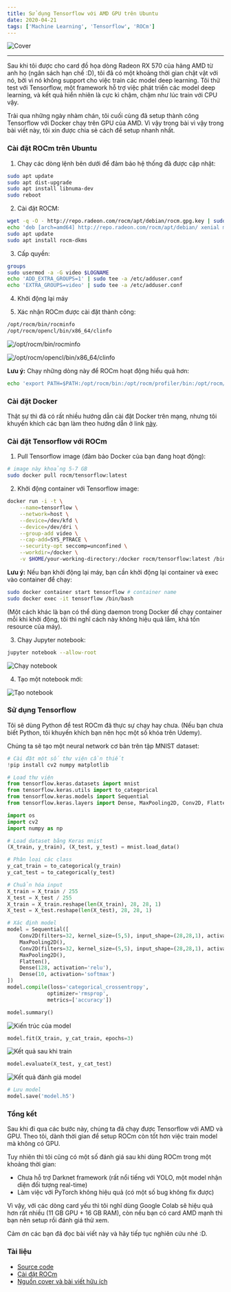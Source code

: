 ```yaml
---
title: Sử dụng Tensorflow với AMD GPU trên Ubuntu
date: 2020-04-21
tags: ['Machine Learning', 'Tensorflow', 'ROCm']
---
```


![Cover](../../../assets/images/2020-04-21/cover.png)

---

Sau khi tôi được cho card đồ  họa dòng Radeon RX 570 của hãng AMD từ anh họ (ngân sách hạn chế :D), tôi đã có một khoảng thời gian chật vật với nó, bởi vì nó không support cho việc train các model deep learning. Tôi thử test với Tensorflow, một framework hỗ trợ việc phát triển các model deep learning, và kết quả hiển nhiên là cực kì chậm, chậm như lúc train với CPU vậy.

Trải qua những ngày nhàm chán, tôi cuối cùng đã setup thành công Tensorflow với Docker chạy trên GPU của AMD. Vì vậy trong bài vì vậy trong bài viết này, tôi xin được chia sẻ cách để setup nhanh nhất.



### Cài đặt ROCm trên Ubuntu

1. Chạy các dòng lệnh bên dưới để đảm bảo hệ thống đã được cập nhật:
```bash
sudo apt update
sudo apt dist-upgrade
sudo apt install libnuma-dev
sudo reboot
```

2. Cài đặt ROCM:
```bash
wget -q -O - http://repo.radeon.com/rocm/apt/debian/rocm.gpg.key | sudo apt-key add -
echo 'deb [arch=amd64] http://repo.radeon.com/rocm/apt/debian/ xenial main' | sudo tee /etc/apt/sources.list.d/rocm.list
sudo apt update
sudo apt install rocm-dkms
```

3. Cấp quyền:
```bash
groups
sudo usermod -a -G video $LOGNAME
echo 'ADD_EXTRA_GROUPS=1' | sudo tee -a /etc/adduser.conf
echo 'EXTRA_GROUPS=video' | sudo tee -a /etc/adduser.conf
```

4. Khởi động lại máy

5. Xác nhận ROCm được cài đặt thành công:
```bash
/opt/rocm/bin/rocminfo
/opt/rocm/opencl/bin/x86_64/clinfo
```

![/opt/rocm/bin/rocminfo](../../../assets/images/2020-04-21/command-1.png)

![/opt/rocm/opencl/bin/x86_64/clinfo](../../../assets/images/2020-04-21/command-2.png)

__Lưu ý:__ Chạy những dòng này để ROCm hoạt động hiểu quả hơn:
```bash
echo 'export PATH=$PATH:/opt/rocm/bin:/opt/rocm/profiler/bin:/opt/rocm/opencl/bin/x86_64' | sudo tee -a /etc/profile.d/rocm.sh
```



### Cài đặt Docker

Thật sự thì đã có rất nhiều hướng dẫn cài đặt Docker trên mạng, nhưng tôi khuyến khích các bạn làm theo hướng dẫn ở link [này](https://do.co/2zcd8NI).



### Cài đặt Tensorflow với ROCm

1. Pull Tensorflow image (đảm bảo Docker của bạn đang hoạt động):
```bash
# image này khoảng 5-7 GB
sudo docker pull rocm/tensorflow:latest
```

2. Khởi động container với Tensorflow image:
```bash
docker run -i -t \
    --name=tensorflow \
    --network=host \
    --device=/dev/kfd \
    --device=/dev/dri \
    --group-add video \
    --cap-add=SYS_PTRACE \
    --security-opt seccomp=unconfined \
    --workdir=/docker \
    -v $HOME/your-working-directory:/docker rocm/tensorflow:latest /bin/bash
```

__Lưu ý:__ Nếu bạn khởi động lại máy, bạn cần khởi động lại container và exec vào container để chạy:
```bash
sudo docker container start tensorflow # container name
sudo docker exec -it tensorflow /bin/bash
```

(Một cách khác là bạn có thể dùng daemon trong Docker để chạy container mỗi khi khởi động, tôi thì nghĩ cách này không hiệu quả lắm, khá tốn resource của máy).

3. Chạy Jupyter notebook:
```bash
jupyter notebook --allow-root
```
![Chạy notebook](../../../assets/images/2020-04-21/image-1.png)

4. Tạo một notebook mới:

![Tạo notebook](../../../assets/images/2020-04-21/image-2.png)



### Sử dụng Tensorflow

Tôi sẽ dùng Python để test ROCm đã thực sự chạy hay chưa. (Nếu bạn chưa biết Python, tôi khuyến khích bạn nên học một số khóa trên Udemy).

Chúng ta sẽ tạo một neural network cơ bản trên tập MNIST dataset:

```python
# Cài đặt một số thư viện cần thiết
!pip install cv2 numpy matplotlib
```

```python
# Load thư viện
from tensorflow.keras.datasets import mnist
from tensorflow.keras.utils import to_categorical
from tensorflow.keras.models import Sequential
from tensorflow.keras.layers import Dense, MaxPooling2D, Conv2D, Flatten

import os
import cv2
import numpy as np
```

```python
# Load dataset bằng Keras mnist
(X_train, y_train), (X_test, y_test) = mnist.load_data()
```

```python
# Phân loại các class
y_cat_train = to_categorical(y_train)
y_cat_test = to_categorical(y_test)
```

```python
# Chuẩn hóa input
X_train = X_train / 255
X_test = X_test / 255
X_train = X_train.reshape(len(X_train), 28, 28, 1)
X_test = X_test.reshape(len(X_test), 28, 28, 1)
```

```python
# Xác định model
model = Sequential([
    Conv2D(filters=32, kernel_size=(5,5), input_shape=(28,28,1), activation='relu'),
    MaxPooling2D(),
    Conv2D(filters=32, kernel_size=(5,5), input_shape=(28,28,1), activation='relu'),
    MaxPooling2D(),
    Flatten(),
    Dense(128, activation='relu'),
    Dense(10, activation='softmax')
])
model.compile(loss='categorical_crossentropy',
             optimizer='rmsprop',
             metrics=['accuracy'])
```

```python
model.summary()
```

![Kiến trúc của model](../../../assets/images/2020-04-21/image-3.png)

```python
model.fit(X_train, y_cat_train, epochs=3)
```

![Kết quả sau khi train](../../../assets/images/2020-04-21/image-4.png)

```python
model.evaluate(X_test, y_cat_test)
```

![Kết quả đánh giá model](../../../assets/images/2020-04-21/image-5.png)

```python
# Lưu model
model.save('model.h5')
```



### Tổng kết
Sau khi đi qua các bước này, chúng ta đã chạy được Tensorflow với AMD và GPU. Theo tôi, dành thời gian để setup ROCm còn tốt hơn việc train model mà không có GPU.

Tuy nhiên thì tôi cũng có một số đánh giá sau khi dùng ROCm trong một khoảng thời gian:
- Chưa hỗ trợ Darknet framework (rất nổi tiếng với YOLO, một model nhận diện đối tượng real-time)
- Làm việc với PyTorch không hiệu quả (có một số bug không fix được)

Vì vậy, với các dòng card yếu thì tôi nghĩ dùng Google Colab sẽ hiệu quả hơn rất nhiều (11 GB GPU + 16 GB RAM), còn nếu bạn có card AMD mạnh thì bạn nên setup rồi đánh giá thử xem.

Cảm ơn các bạn đã đọc bài viết này và hãy tiếp tục nghiên cứu nhé :D.

### Tài liệu
- [Source code](https://github.com/tailtq/ml-learning/blob/master/handmade-products/digit-recognition/model.ipynb)
- [Cài đặt ROCm](https://rocm-documentation.readthedocs.io/en/latest/Installation_Guide/Installation-Guide.html)
- [Nguồn cover và bài viết hữu ích](https://towardsdatascience.com/train-neural-networks-using-amd-gpus-and-keras-37189c453878)
